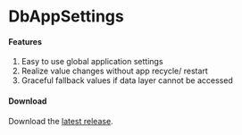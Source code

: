 DbAppSettings
=======================

#### Features

1. Easy to use global application settings
2. Realize value changes without app recycle/ restart
3. Graceful fallback values if data layer cannot be accessed

#### Download

Download the [latest release].

[latest release]: https://github.com/mmohoney/DbAppSettings/releases
